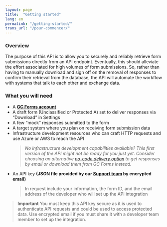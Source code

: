 ```yaml
---
layout: page
title:  "Getting started"
lang: en
permalink: "/getting-started/"
trans_url: "/pour-commencer/"
---
```


### Overview

The purpose of this API is to allow you to securely and reliably retrieve form submissions directly from an API endpoint. Eventually, this should alleviate the effort associated for high volumes of form submissions. So, rather than having to manually download and sign off on the removal of responses to confirm their retrieval from the database, the API will automate the workflow with systems that talk to each other and exchange data. 

### What you will need
  - A **[GC Forms account](https://articles.alpha.canada.ca/forms-formulaires/)**
  - A draft form (Unclassified or Protected A) set to deliver responses via “Download” in Settings 
  - A few “mock” responses submitted to the form
  - A target system where you plan on receiving form submission data
  - Infrastructure development resources who can craft HTTP requests and use Azure or AWS to reach the API
     > _No infrastructure development capabilities available? This first version of the API might not be ready for you just yet. Consider choosing an alternative [no-code delivery option](https://articles.alpha.canada.ca/forms-formulaires/getting-form-responses/) to get responses by email or download them from GC Forms instead._
  - An API key **(JSON file provided by our [Support team](https://forms-formulaires.alpha.canada.ca/en/support) by encrypted email)**
     > In request include your information, the form ID, and the email address of the developer who will set up the API integration

> **Important** You must keep this API key secure as it is used to authenticate API requests and could be used to access protected data. Use encrypted email if you must share it with a developer team member to set up the integration.
